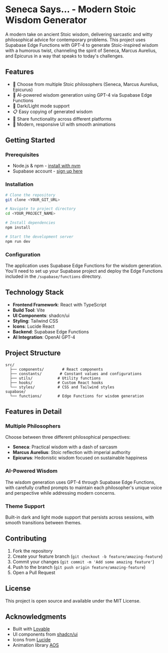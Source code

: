 
# Seneca Says... - Modern Stoic Wisdom Generator

A modern take on ancient Stoic wisdom, delivering sarcastic and witty philosophical advice for contemporary problems. This project uses Supabase Edge Functions with GPT-4 to generate Stoic-inspired wisdom with a humorous twist, channeling the spirit of Seneca, Marcus Aurelius, and Epicurus in a way that speaks to today's challenges.

## Features

- 🎯 Choose from multiple Stoic philosophers (Seneca, Marcus Aurelius, Epicurus)
- 🤖 AI-powered wisdom generation using GPT-4 via Supabase Edge Functions
- 🌙 Dark/Light mode support
- 📋 Easy copying of generated wisdom
- 📱 Share functionality across different platforms
- 💫 Modern, responsive UI with smooth animations

## Getting Started

### Prerequisites

- Node.js & npm - [install with nvm](https://github.com/nvm-sh/nvm#installing-and-updating)
- Supabase account - [sign up here](https://supabase.com)

### Installation

```sh
# Clone the repository
git clone <YOUR_GIT_URL>

# Navigate to project directory
cd <YOUR_PROJECT_NAME>

# Install dependencies
npm install

# Start the development server
npm run dev
```

### Configuration

The application uses Supabase Edge Functions for the wisdom generation. You'll need to set up your Supabase project and deploy the Edge Functions included in the `/supabase/functions` directory.

## Technology Stack

- **Frontend Framework**: React with TypeScript
- **Build Tool**: Vite
- **UI Components**: shadcn/ui
- **Styling**: Tailwind CSS
- **Icons**: Lucide React
- **Backend**: Supabase Edge Functions
- **AI Integration**: OpenAI GPT-4

## Project Structure

```
src/
  ├── components/        # React components
  ├── constants/        # Constant values and configurations
  ├── utils/           # Utility functions
  ├── hooks/           # Custom React hooks
  └── styles/          # CSS and Tailwind styles
supabase/
  └── functions/       # Edge Functions for wisdom generation
```

## Features in Detail

### Multiple Philosophers

Choose between three different philosophical perspectives:
- **Seneca**: Practical wisdom with a dash of sarcasm
- **Marcus Aurelius**: Stoic reflection with imperial authority
- **Epicurus**: Hedonistic wisdom focused on sustainable happiness

### AI-Powered Wisdom

The wisdom generation uses GPT-4 through Supabase Edge Functions, with carefully crafted prompts to maintain each philosopher's unique voice and perspective while addressing modern concerns.

### Theme Support

Built-in dark and light mode support that persists across sessions, with smooth transitions between themes.

## Contributing

1. Fork the repository
2. Create your feature branch (`git checkout -b feature/amazing-feature`)
3. Commit your changes (`git commit -m 'Add some amazing feature'`)
4. Push to the branch (`git push origin feature/amazing-feature`)
5. Open a Pull Request

## License

This project is open source and available under the MIT License.

## Acknowledgments

- Built with [Lovable](https://lovable.dev)
- UI components from [shadcn/ui](https://ui.shadcn.com)
- Icons from [Lucide](https://lucide.dev)
- Animation library [AOS](https://michalsnik.github.io/aos/)
